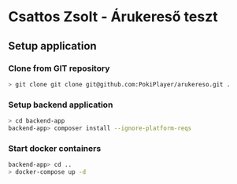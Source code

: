 # Csattos Zsolt - Árukereső teszt

## Setup application

### Clone from GIT repository

```bash
> git clone git clone git@github.com:PokiPlayer/arukereso.git . 
```

### Setup backend application

```bash
> cd backend-app
backend-app> composer install --ignore-platform-reqs
```

### Start docker containers

```bash
backend-app> cd ..
> docker-compose up -d
```
